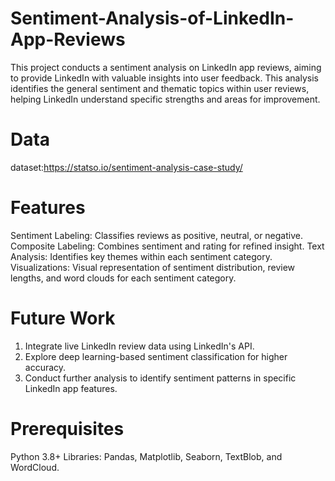 # Sentiment-Analysis-of-LinkedIn-App-Reviews
This project conducts a sentiment analysis on LinkedIn app reviews, aiming to provide LinkedIn with valuable insights into user feedback. This analysis identifies the general sentiment and thematic topics within user reviews, helping LinkedIn understand specific strengths and areas for improvement.
# Data
dataset:https://statso.io/sentiment-analysis-case-study/
# Features
Sentiment Labeling: Classifies reviews as positive, neutral, or negative.
Composite Labeling: Combines sentiment and rating for refined insight.
Text Analysis: Identifies key themes within each sentiment category.
Visualizations: Visual representation of sentiment distribution, review lengths, and word clouds for each sentiment category.

# Future Work
1. Integrate live LinkedIn review data using LinkedIn's API.
2. Explore deep learning-based sentiment classification for higher accuracy.
3. Conduct further analysis to identify sentiment patterns in specific LinkedIn app features.

# Prerequisites
Python 3.8+
Libraries: Pandas, Matplotlib, Seaborn, TextBlob, and WordCloud.
